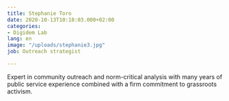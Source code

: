 ```yaml
---
title: Stephanie Toro
date: 2020-10-13T10:18:03.000+02:00
categories:
- Digidem Lab
lang: en
image: "/uploads/stephanie3.jpg"
job: Outreach strategist

---
```

Expert in community outreach and norm-critical analysis with many years of public service experience combined with a firm commitment to grassroots activism.
